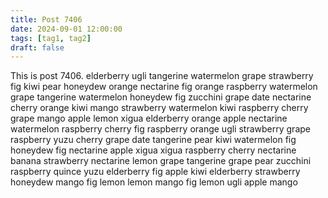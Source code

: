 ```yaml
---
title: Post 7406
date: 2024-09-01 12:00:00
tags: [tag1, tag2]
draft: false
---
```

This is post 7406.
elderberry
ugli
tangerine
watermelon
grape
strawberry
fig
kiwi
pear
honeydew
orange
nectarine
fig
orange
raspberry
watermelon
grape
tangerine
watermelon
honeydew
fig
zucchini
grape
date
nectarine
cherry
orange
kiwi
mango
strawberry
watermelon
kiwi
raspberry
cherry
grape
mango
apple
lemon
xigua
elderberry
orange
apple
nectarine
watermelon
raspberry
cherry
fig
raspberry
orange
ugli
strawberry
grape
raspberry
yuzu
cherry
grape
date
tangerine
pear
kiwi
watermelon
fig
honeydew
fig
nectarine
apple
xigua
xigua
raspberry
cherry
nectarine
banana
strawberry
nectarine
lemon
grape
tangerine
grape
pear
zucchini
raspberry
quince
yuzu
elderberry
fig
apple
kiwi
elderberry
strawberry
honeydew
mango
fig
lemon
lemon
mango
fig
lemon
ugli
apple
mango
